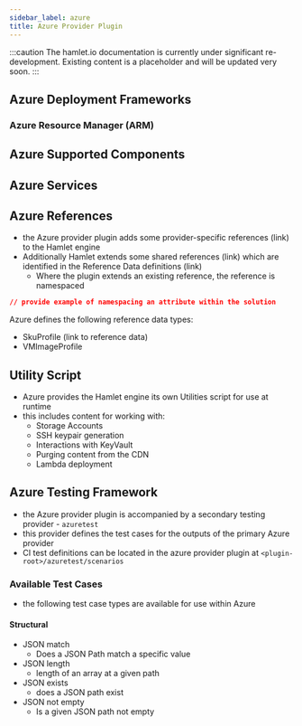 ```yaml
---
sidebar_label: azure
title: Azure Provider Plugin
---
```

:::caution
The hamlet.io documentation is currently under significant re-development. Existing content is a placeholder and will be updated very soon.
:::

## Azure Deployment Frameworks

### Azure Resource Manager (ARM)

## Azure Supported Components

## Azure Services

## Azure References

* the Azure provider plugin adds some provider-specific references (link) to the Hamlet engine
* Additionally Hamlet extends some shared references (link) which are identified in the Reference Data definitions (link)
  * Where the plugin extends an existing reference, the reference is namespaced

```json
// provide example of namespacing an attribute within the solution
```

Azure defines the following reference data types:

* SkuProfile (link to reference data)
* VMImageProfile

## Utility Script

* Azure provides the Hamlet engine its own Utilities script for use at runtime
* this includes content for working with:
  * Storage Accounts
  * SSH keypair generation
  * Interactions with KeyVault
  * Purging content from the CDN
  * Lambda deployment

## Azure Testing Framework

* the Azure provider plugin is accompanied by a secondary testing provider - `azuretest`
* this provider defines the test cases for the outputs of the primary Azure provider
* CI test definitions can be located in the azure provider plugin at `<plugin-root>/azuretest/scenarios`

### Available Test Cases

* the following test case types are available for use within Azure

#### Structural

* JSON match
  * Does a JSON Path match a specific value
* JSON length
  * length of an array at a given path
* JSON exists
  * does a JSON path exist
* JSON not empty
  * Is a given JSON path not empty
